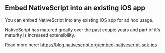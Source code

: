 ## Embed NativeScript into an existing iOS app

You can embed NativeScript into any existing iOS app for ad hoc usage.

NativeScript has matured greatly over the past couple years and part of it's maturity is increased extensibility.

Read more here: https://blog.nativescript.org/embed-nativescript-sdk-ios